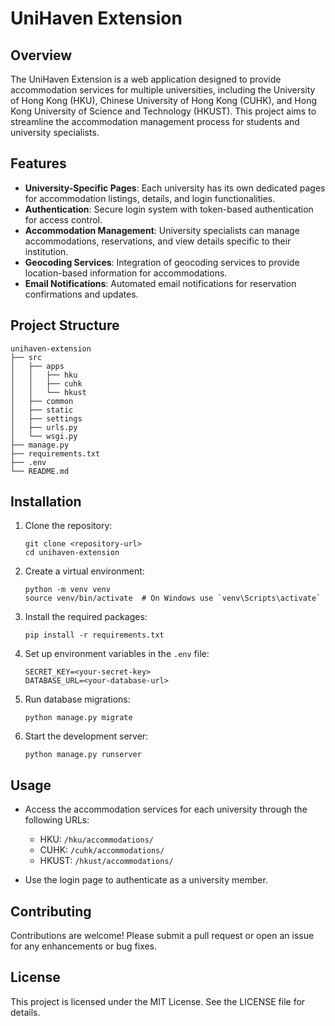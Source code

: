 # UniHaven Extension

## Overview
The UniHaven Extension is a web application designed to provide accommodation services for multiple universities, including the University of Hong Kong (HKU), Chinese University of Hong Kong (CUHK), and Hong Kong University of Science and Technology (HKUST). This project aims to streamline the accommodation management process for students and university specialists.

## Features
- **University-Specific Pages**: Each university has its own dedicated pages for accommodation listings, details, and login functionalities.
- **Authentication**: Secure login system with token-based authentication for access control.
- **Accommodation Management**: University specialists can manage accommodations, reservations, and view details specific to their institution.
- **Geocoding Services**: Integration of geocoding services to provide location-based information for accommodations.
- **Email Notifications**: Automated email notifications for reservation confirmations and updates.

## Project Structure
```
unihaven-extension
├── src
│   ├── apps
│   │   ├── hku
│   │   ├── cuhk
│   │   └── hkust
│   ├── common
│   ├── static
│   ├── settings
│   ├── urls.py
│   └── wsgi.py
├── manage.py
├── requirements.txt
├── .env
└── README.md
```

## Installation
1. Clone the repository:
   ```
   git clone <repository-url>
   cd unihaven-extension
   ```

2. Create a virtual environment:
   ```
   python -m venv venv
   source venv/bin/activate  # On Windows use `venv\Scripts\activate`
   ```

3. Install the required packages:
   ```
   pip install -r requirements.txt
   ```

4. Set up environment variables in the `.env` file:
   ```
   SECRET_KEY=<your-secret-key>
   DATABASE_URL=<your-database-url>
   ```

5. Run database migrations:
   ```
   python manage.py migrate
   ```

6. Start the development server:
   ```
   python manage.py runserver
   ```

## Usage
- Access the accommodation services for each university through the following URLs:
  - HKU: `/hku/accommodations/`
  - CUHK: `/cuhk/accommodations/`
  - HKUST: `/hkust/accommodations/`

- Use the login page to authenticate as a university member.

## Contributing
Contributions are welcome! Please submit a pull request or open an issue for any enhancements or bug fixes.

## License
This project is licensed under the MIT License. See the LICENSE file for details.